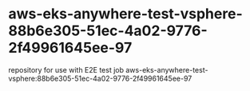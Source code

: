 # aws-eks-anywhere-test-vsphere-88b6e305-51ec-4a02-9776-2f49961645ee-97
repository for use with E2E test job aws-eks-anywhere-test-vsphere:88b6e305-51ec-4a02-9776-2f49961645ee-97
